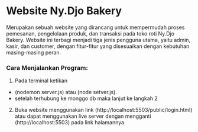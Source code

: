 # Website Ny.Djo Bakery
Merupakan sebuah website yang dirancang untuk mempermudah proses pemesanan, pengelolaan produk, dan transaksi pada toko roti Ny.Djo Bakery. 
Website ini terbagi menjadi tiga jenis pengguna utama, yaitu admin, kasir, dan customer, dengan fitur-fitur yang disesuaikan dengan kebutuhan masing-masing peran.

### Cara Menjalankan Program:
1. Pada terminal ketikan
  - (nodemon server.js) atau (node setver.js).
  - setelah terhubung ke monggo db maka lanjut ke langkah 2
2. Buka website menggunakan link (http://localhost:5503/public/login.html)
   atau dapat menggunakan live server dengan mengganti (http://localhost:5503) pada link halamannya.
